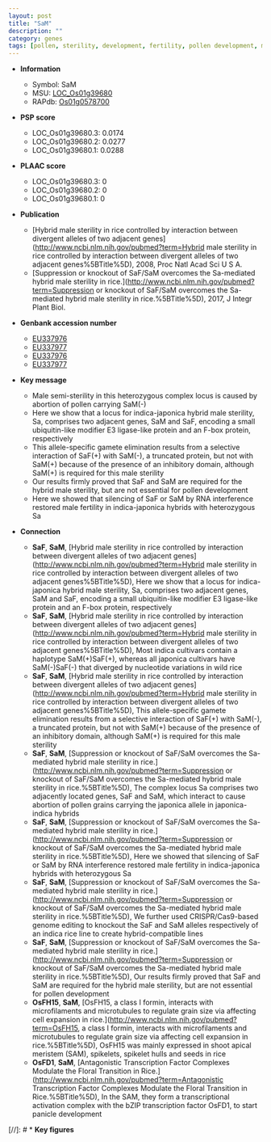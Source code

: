 ```yaml
---
layout: post
title: "SaM"
description: ""
category: genes
tags: [pollen, sterility, development, fertility, pollen development, male sterility, SA]
---
```


* **Information**  
    + Symbol: SaM  
    + MSU: [LOC_Os01g39680](http://rice.plantbiology.msu.edu/cgi-bin/ORF_infopage.cgi?orf=LOC_Os01g39680)  
    + RAPdb: [Os01g0578700](http://rapdb.dna.affrc.go.jp/viewer/gbrowse_details/irgsp1?name=Os01g0578700)  

* **PSP score**  
    + LOC_Os01g39680.3: 0.0174 
    + LOC_Os01g39680.2: 0.0277 
    + LOC_Os01g39680.1: 0.0288 

* **PLAAC score**  
    + LOC_Os01g39680.3: 0 
    + LOC_Os01g39680.2: 0 
    + LOC_Os01g39680.1: 0 

* **Publication**  
    + [Hybrid male sterility in rice controlled by interaction between divergent alleles of two adjacent genes](http://www.ncbi.nlm.nih.gov/pubmed?term=Hybrid male sterility in rice controlled by interaction between divergent alleles of two adjacent genes%5BTitle%5D), 2008, Proc Natl Acad Sci U S A.
    + [Suppression or knockout of SaF/SaM overcomes the Sa-mediated hybrid male sterility in rice.](http://www.ncbi.nlm.nih.gov/pubmed?term=Suppression or knockout of SaF/SaM overcomes the Sa-mediated hybrid male sterility in rice.%5BTitle%5D), 2017, J Integr Plant Biol.

* **Genbank accession number**  
    + [EU337976](http://www.ncbi.nlm.nih.gov/nuccore/EU337976)
    + [EU337977](http://www.ncbi.nlm.nih.gov/nuccore/EU337977)
    + [EU337976](http://www.ncbi.nlm.nih.gov/nuccore/EU337976)
    + [EU337977](http://www.ncbi.nlm.nih.gov/nuccore/EU337977)

* **Key message**  
    + Male semi-sterility in this heterozygous complex locus is caused by abortion of pollen carrying SaM(-)
    + Here we show that a locus for indica-japonica hybrid male sterility, Sa, comprises two adjacent genes, SaM and SaF, encoding a small ubiquitin-like modifier E3 ligase-like protein and an F-box protein, respectively
    + This allele-specific gamete elimination results from a selective interaction of SaF(+) with SaM(-), a truncated protein, but not with SaM(+) because of the presence of an inhibitory domain, although SaM(+) is required for this male sterility
    + Our results firmly proved that SaF and SaM are required for the hybrid male sterility, but are not essential for pollen development
    + Here we showed that silencing of SaF or SaM by RNA interference restored male fertility in indica-japonica hybrids with heterozygous Sa

* **Connection**  
    + __SaF__, __SaM__, [Hybrid male sterility in rice controlled by interaction between divergent alleles of two adjacent genes](http://www.ncbi.nlm.nih.gov/pubmed?term=Hybrid male sterility in rice controlled by interaction between divergent alleles of two adjacent genes%5BTitle%5D), Here we show that a locus for indica-japonica hybrid male sterility, Sa, comprises two adjacent genes, SaM and SaF, encoding a small ubiquitin-like modifier E3 ligase-like protein and an F-box protein, respectively
    + __SaF__, __SaM__, [Hybrid male sterility in rice controlled by interaction between divergent alleles of two adjacent genes](http://www.ncbi.nlm.nih.gov/pubmed?term=Hybrid male sterility in rice controlled by interaction between divergent alleles of two adjacent genes%5BTitle%5D), Most indica cultivars contain a haplotype SaM(+)SaF(+), whereas all japonica cultivars have SaM(-)SaF(-) that diverged by nucleotide variations in wild rice
    + __SaF__, __SaM__, [Hybrid male sterility in rice controlled by interaction between divergent alleles of two adjacent genes](http://www.ncbi.nlm.nih.gov/pubmed?term=Hybrid male sterility in rice controlled by interaction between divergent alleles of two adjacent genes%5BTitle%5D), This allele-specific gamete elimination results from a selective interaction of SaF(+) with SaM(-), a truncated protein, but not with SaM(+) because of the presence of an inhibitory domain, although SaM(+) is required for this male sterility
    + __SaF__, __SaM__, [Suppression or knockout of SaF/SaM overcomes the Sa-mediated hybrid male sterility in rice.](http://www.ncbi.nlm.nih.gov/pubmed?term=Suppression or knockout of SaF/SaM overcomes the Sa-mediated hybrid male sterility in rice.%5BTitle%5D),  The complex locus Sa comprises two adjacently located genes, SaF and SaM, which interact to cause abortion of pollen grains carrying the japonica allele in japonica-indica hybrids
    + __SaF__, __SaM__, [Suppression or knockout of SaF/SaM overcomes the Sa-mediated hybrid male sterility in rice.](http://www.ncbi.nlm.nih.gov/pubmed?term=Suppression or knockout of SaF/SaM overcomes the Sa-mediated hybrid male sterility in rice.%5BTitle%5D),  Here we showed that silencing of SaF or SaM by RNA interference restored male fertility in indica-japonica hybrids with heterozygous Sa
    + __SaF__, __SaM__, [Suppression or knockout of SaF/SaM overcomes the Sa-mediated hybrid male sterility in rice.](http://www.ncbi.nlm.nih.gov/pubmed?term=Suppression or knockout of SaF/SaM overcomes the Sa-mediated hybrid male sterility in rice.%5BTitle%5D),  We further used CRISPR/Cas9-based genome editing to knockout the SaF and SaM alleles respectively of an indica rice line to create hybrid-compatible lines
    + __SaF__, __SaM__, [Suppression or knockout of SaF/SaM overcomes the Sa-mediated hybrid male sterility in rice.](http://www.ncbi.nlm.nih.gov/pubmed?term=Suppression or knockout of SaF/SaM overcomes the Sa-mediated hybrid male sterility in rice.%5BTitle%5D),  Our results firmly proved that SaF and SaM are required for the hybrid male sterility, but are not essential for pollen development
    + __OsFH15__, __SaM__, [OsFH15, a class I formin, interacts with microfilaments and microtubules to regulate grain size via affecting cell expansion in rice.](http://www.ncbi.nlm.nih.gov/pubmed?term=OsFH15, a class I formin, interacts with microfilaments and microtubules to regulate grain size via affecting cell expansion in rice.%5BTitle%5D),  OsFH15 was mainly expressed in shoot apical meristem (SAM), spikelets, spikelet hulls and seeds in rice
    + __OsFD1__, __SaM__, [Antagonistic Transcription Factor Complexes Modulate the Floral Transition in Rice.](http://www.ncbi.nlm.nih.gov/pubmed?term=Antagonistic Transcription Factor Complexes Modulate the Floral Transition in Rice.%5BTitle%5D),  In the SAM, they form a transcriptional activation complex with the bZIP transcription factor OsFD1, to start panicle development

[//]: # * **Key figures**  


